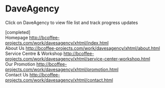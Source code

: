 DaveAgency
==========  

Click on DaveAgency to view file list and track progress updates  

[completed]  
Homepage http://bcoffee-projects.com/work/davesagency/xhtml/index.html  
About Us http://bcoffee-projects.com/work/davesagency/xhtml/about.html  
Service Centre & Workshop http://bcoffee-projects.com/work/davesagency/xhtml/service-center-workshop.html  
Our Promotion http://bcoffee-projects.com/work/davesagency/xhtml/promotion.html  
Contact Us http://bcoffee-projects.com/work/davesagency/xhtml/contact.html
